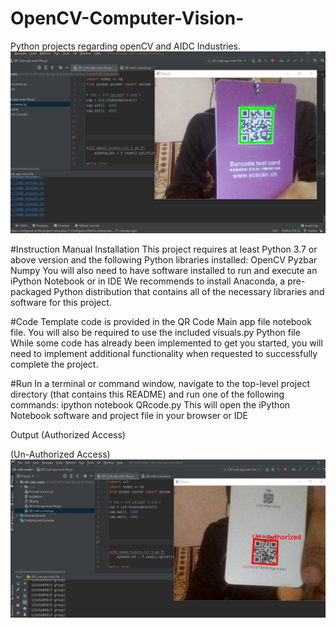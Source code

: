 # OpenCV-Computer-Vision-
Python projects regarding openCV and AIDC Industries.
![](QR%20code%20reader/Auth.jpg)

#Instruction Manual
Installation
This project requires at least Python 3.7 or above version and the
following Python libraries installed:
OpenCV
Pyzbar
Numpy
You will also need to have software installed to run and execute an iPython Notebook or in IDE
We recommends to install Anaconda, a pre-packaged Python distribution
that contains all of the necessary libraries and software for this project.

#Code
Template code is provided in the QR Code Main app file notebook file.
You will also be required to use the included visuals.py Python file While some code has
already been implemented to get you started, you will need to implement
additional functionality when requested to successfully complete the
project.

#Run
In a terminal or command window, navigate to the top-level project
directory (that contains this README) and run one of the following
commands: ipython notebook QRcode.py
This will open the iPython Notebook software and project file in
your browser or IDE

Output
(Authorized Access)

(Un-Authorized Access)
![](QR%20code%20reader/Unauth.jpg)
